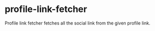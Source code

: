 # profile-link-fetcher
Profile link fetcher fetches all the social link from the given profile link.
